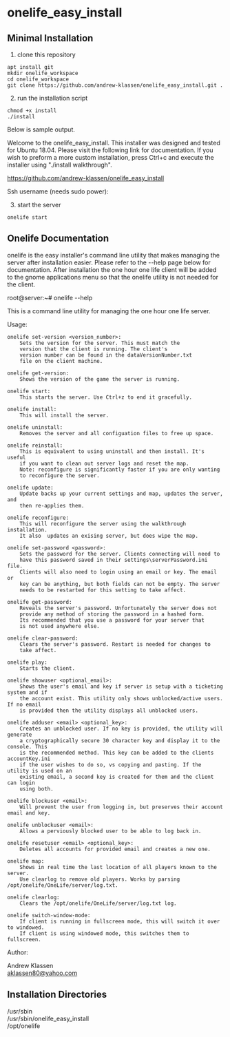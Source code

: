 # onelife_easy_install
## Minimal Installation

1. clone this repository

```
apt install git
mkdir onelife_workspace
cd onelife_workspace
git clone https://github.com/andrew-klassen/onelife_easy_install.git .
```

2. run the installation script

```
chmod +x install
./install
```

Below is sample output.

Welcome to the onelife_easy_install. This installer was designed
and tested for Ubuntu 18.04. Please visit the following link
for documentation. If you wish to preform a more custom installation,
press Ctrl+c and execute the installer using "./install walkthrough".

https://github.com/andrew-klassen/onelife_easy_install

Ssh username (needs sudo power):

3. start the server

```
onelife start
```

## Onelife Documentation

onelife is the easy installer's command line utility that makes managing the   
server after installation easier. Please refer to the --help page below for  
documentation. After installation the one hour one life client will be added  
to the gnome applications menu so that the onelife utility is not needed for
the client.

root@server:~# onelife --help

This is a command line utility for managing the one hour one life server.

Usage:

	onelife set-version <version_number>:
		Sets the version for the server. This must match the
		version that the client is running. The client's
		version number can be found in the dataVersionNumber.txt
		file on the client machine.

	onelife get-version:
		Shows the version of the game the server is running.

	onelife start:
		This starts the server. Use Ctrl+z to end it gracefully.

	onelife install:
		This will install the server.

	onelife uninstall:
		Removes the server and all configuation files to free up space.

	onelife reinstall:
		This is equivalent to using uninstall and then install. It's useful
		if you want to clean out server logs and reset the map.
		Note: reconfigure is significantly faster if you are only wanting
		to reconfigure the server.

	onelife update:
		Update backs up your current settings and map, updates the server, and
		then re-applies them.

	onelife reconfigure:
		This will reconfigure the server using the walkthrough installation.
		It also  updates an exising server, but does wipe the map.

	onelife set-password <password>:
		Sets the password for the server. Clients connecting will need to
		have this password saved in their settings\serverPassword.ini file.
		Clients will also need to login using an email or key. The email or
		key can be anything, but both fields can not be empty. The server 
		needs to be restarted for this setting to take affect.

	onelife get-password:
		Reveals the server's password. Unfortunately the server does not
		provide any method of storing the password in a hashed form.
		Its recommended that you use a password for your server that
		is not used anywhere else.

	onelife clear-password:
		Clears the server's password. Restart is needed for changes to
		take affect.

	onelife play:
		Starts the client.

	onelife showuser <optional_email>:
		Shows the user's email and key if server is setup with a ticketing system and if
		the account exist. This utility only shows unblocked/active users. If no email
		is provided then the utility displays all unblocked users.

	onelife adduser <email> <optional_key>:
		Creates an unblocked user. If no key is provided, the utility will generate
		a cryptographically secure 30 character key and display it to the console. This
		is the recommended method. This key can be added to the clients accountKey.ini
 		if the user wishes to do so, vs copying and pasting. If the utility is used on an
		existing email, a second key is created for them and the client can login
		using both.

	onelife blockuser <email>:
		Will prevent the user from logging in, but preserves their account email and key.

	onelife unblockuser <email>:
		Allows a perviously blocked user to be able to log back in.

	onelife resetuser <email> <optional_key>:
		Deletes all accounts for provided email and creates a new one.

	onelife map:
		Shows in real time the last location of all players known to the server.
		Use clearlog to remove old players. Works by parsing /opt/onelife/OneLife/server/log.txt.

	onelife clearlog:
		Clears the /opt/onelife/OneLife/server/log.txt log.

	onelife switch-window-mode:
		If client is running in fullscreen mode, this will switch it over to windowed.
		If client is using windowed mode, this switches them to fullscreen.

Author:

Andrew Klassen  
aklassen80@yahoo.com  

## Installation Directories

/usr/sbin  
/usr/sbin/onelife_easy_install  
/opt/onelife  
